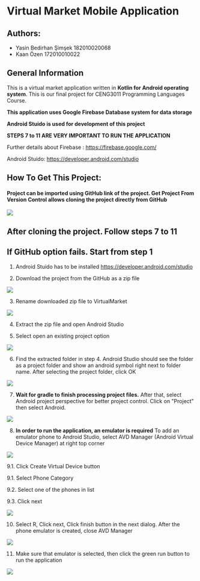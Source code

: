 # Virtual Market Mobile Application

## Authors:
- Yasin Bedirhan Şimşek 182010020068
- Kaan Özen 172010010022

## General Information

This is a virtual market application written in **Kotlin for Android operating system**. This is our final project for CENG3011 Programming Languages Course.

**This application uses Google Firebase Database system for data storage**

**Android Stuido is used for development of this project**

**STEPS 7 to 11 ARE VERY IMPORTANT TO RUN THE APPLICATION**

Further details about Firebase : https://firebase.google.com/

Android Stuido: https://developer.android.com/studio

## How To Get This Project:

#### Project can be imported using GitHub link of the project. Get Project From Version Control allows cloning the project directly from GitHub

![](readmeImages/github_readme_image0.png)

## After cloning the project. Follow steps 7 to 11

## If GitHub option fails. Start from step 1

1. Android Stuido has to be installed https://developer.android.com/studio 

2. Download the project from the GitHub as a zip file

![](readmeImages/github_readme_1.png)

3. Rename downloaded zip file to VirtualMarket

![](readmeImages/github_readme_image2.png)

4. Extract the zip file and open Android Studio

5. Select open an existing project option 

![](readmeImages/github_readme_image3.png)

6. Find the extracted folder in step 4. Android Studio should see the folder as a project folder and show an android symbol right next to folder name. After selecting the project folder, click OK

![](readmeImages/github_readme_image4.png)

7. **Wait for gradle to finish processing project files.** After that, select Android project perspective for better project control. Click on "Project" then select Android.

![](readmeImages/github_readme_image5.png)

8. **In order to run the application, an emulator is required** To add an emulator phone to Android Studio, select AVD Manager (Android Virtual Device Manager) at right top corner

![](readmeImages/github_readme_image6.png)

9.1. Click Create Virtual Device button

9.1. Select Phone Category

9.2. Select one of the phones in list

9.3. Click next

![](readmeImages/github_readme_image7.png)

10. Select R, Click next, Click finish button in the next dialog. After the phone emulator is created, close AVD Manager

![](readmeImages/github_readme_image8.png)

11. Make sure that emulator is selected, then click the green run button to run the application

![](readmeImages/github_readme_image9.png)
